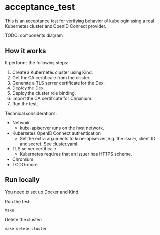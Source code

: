 # acceptance_test

This is an acceptance test for verifying behavior of kubelogin
using a real Kubernetes cluster and OpenID Connect provider.

TODO: components diagram


## How it works

It performs the following steps:

1. Create a Kubernetes cluster using Kind.
1. Get the CA certificate from the cluster.
1. Generate a TLS server certificate for the Dex.
1. Deploy the Dex.
1. Deploy the cluster role binding.
1. Import the CA certificate for Chromium.
1. Run the test.

Technical considerations:

- Network
  - kube-apiserver runs on the host network.
- Kubernetes OpenID Connect authentication
  - Set the extra arguments to kube-apiserver, e.g. the issuer, client ID and secret.
    See [cluster.yaml](cluster.yaml).
- TLS server certificate
  - Kubernetes requires that an issuer has HTTPS scheme.
- Chromium
- TODO: more


## Run locally

You need to set up Docker and Kind.

Run the test:

```shell script
make
```

Delete the cluster:

```shell script
make delete-cluster
```
